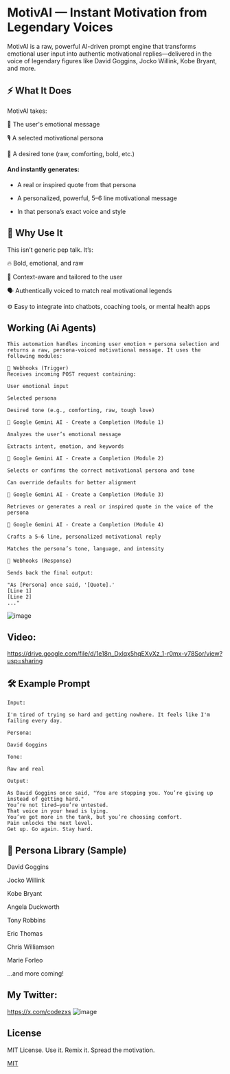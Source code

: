 # MotivAI — Instant Motivation from Legendary Voices

MotivAI is a raw, powerful AI-driven prompt engine that transforms emotional user input into authentic motivational replies—delivered in the voice of legendary figures like David Goggins, Jocko Willink, Kobe Bryant, and more.

## ⚡ What It Does

MotivAI takes:

👤 The user's emotional message

🎙 A selected motivational persona

🎯 A desired tone (raw, comforting, bold, etc.)

#### And instantly generates:

-  A real or inspired quote from that persona

- A personalized, powerful, 5–6 line motivational message

- In that persona’s exact voice and style

## 🎯 Why Use It

This isn’t generic pep talk. It’s:

🔥 Bold, emotional, and raw

🧠 Context-aware and tailored to the user

🗣 Authentically voiced to match real motivational legends

⚙️ Easy to integrate into chatbots, coaching tools, or mental health apps

## Working (Ai Agents) 
```
This automation handles incoming user emotion + persona selection and returns a raw, persona-voiced motivational message. It uses the following modules:

🔴 Webhooks (Trigger)
Receives incoming POST request containing:

User emotional input

Selected persona

Desired tone (e.g., comforting, raw, tough love)

🔵 Google Gemini AI - Create a Completion (Module 1)

Analyzes the user’s emotional message

Extracts intent, emotion, and keywords

🔵 Google Gemini AI - Create a Completion (Module 2)

Selects or confirms the correct motivational persona and tone

Can override defaults for better alignment

🔵 Google Gemini AI - Create a Completion (Module 3)

Retrieves or generates a real or inspired quote in the voice of the persona

🔵 Google Gemini AI - Create a Completion (Module 4)

Crafts a 5–6 line, personalized motivational reply

Matches the persona’s tone, language, and intensity

🔴 Webhooks (Response)

Sends back the final output:

"As [Persona] once said, '[Quote].'
[Line 1]
[Line 2]
..."
```
![image](https://github.com/user-attachments/assets/4c3999bc-a290-4073-8166-0b44e7f843fb)

## Video: 
https://drive.google.com/file/d/1e18n_Dxlqx5hqEXvXz_1-r0mx-v78Sor/view?usp=sharing


## 🛠 Example Prompt
```
Input:

I'm tired of trying so hard and getting nowhere. It feels like I'm failing every day.

Persona:

David Goggins

Tone:

Raw and real

Output:

As David Goggins once said, "You are stopping you. You’re giving up instead of getting hard."
You’re not tired—you’re untested.
That voice in your head is lying.
You’ve got more in the tank, but you’re choosing comfort.
Pain unlocks the next level.
Get up. Go again. Stay hard.
```

## 💬 Persona Library (Sample)

David Goggins

Jocko Willink

Kobe Bryant

Angela Duckworth

Tony Robbins

Eric Thomas

Chris Williamson

Marie Forleo

...and more coming!



## My Twitter: 
https://x.com/codezxs
![image](https://github.com/user-attachments/assets/f04db95a-6b21-4c59-ad1f-72de11067d19)

## License

MIT License. Use it. Remix it. Spread the motivation.

[MIT](https://choosealicense.com/licenses/mit/)
